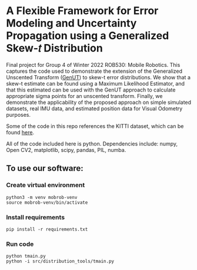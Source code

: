 # A Flexible Framework for Error Modeling and Uncertainty Propagation using a Generalized Skew-𝑡 Distribution

Final project for Group 4 of Winter 2022 ROB530: Mobile Robotics. This captures the code used to demonstrate the extension of the Generalized Unscented Transform ([GenUT](https://github.com/Schiff-Lab/Generalized-Unscented-Transform)) to skew-t error distributions. We show that a skew-t estimate can be found using a Maximum Likelihood Estimator, and that this estimated can be used with the GenUT approach to calculate appropriate sigma points for an unscented transform. Finally, we demonstrate the applicability of the proposed approach on simple simulated datasets, real IMU data, and estimated position data for Visual Odometry purposes.

Some of the code in this repo references the KITTI dataset, which can be found [here](http://www.cvlibs.net/datasets/kitti/eval_odometry.php).

All of the code included here is python. Dependencies include: numpy, Open CV2, matplotlib, scipy, pandas, PIL, numba.

## To use our software:

### Create virtual environment
```
python3 -m venv mobrob-venv
source mobrob-venv/bin/activate
```

### Install requirements
```
pip install -r requirements.txt
```

### Run code
```
python tmain.py
python -i src/distribution_tools/tmain.py
```




